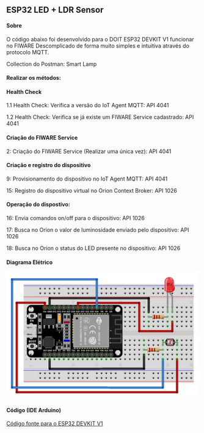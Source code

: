## ESP32 LED + LDR Sensor
#### Sobre

O código abaixo foi desenvolvido para o DOIT ESP32 DEVKIT V1 funcionar no FIWARE Descomplicado de forma muito simples e intuitiva através do protocolo MQTT. 

Collection do Postman: Smart Lamp

#### Realizar os métodos:

#### Health Check

1.1 Health Check: Verifica a versão do IoT Agent MQTT: API 4041

1.2 Health Check: Verifica se já existe um FIWARE Service cadastrado: API 4041

#### Criação do FIWARE Service

2: Criação do FIWARE Service (Realizar uma única vez): API 4041

#### Criação e registro do dispositivo

9: Provisionamento do dispositivo no IoT Agent MQTT: API 4041

15: Registro do dispositivo virtual no Orion Context Broker: API 1026

#### Operação do dispostivo:

16: Envia comandos on/off para o dispositivo: API 1026

17: Busca no Orion o valor de luminosidade enviado pelo dispositivo: API 1026

18: Busca no Orion o status do LED presente no dispositivo: API 1026

#### Diagrama Elétrico

![](esp_32_ldr.jpg)

#### Código (IDE Arduino)

<a href="fiware_ngsi_mqtt_esp32.ino"> Código fonte para o ESP32 DEVKIT V1</a>

